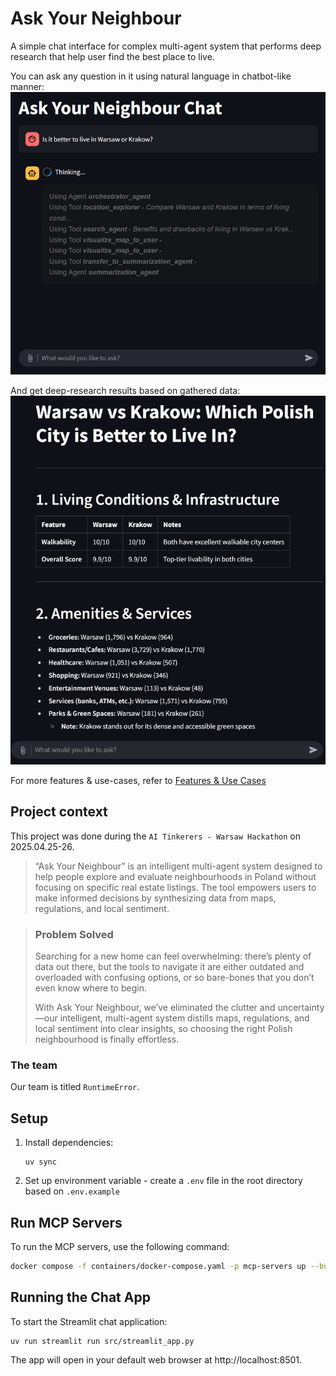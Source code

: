 # Ask Your Neighbour

A simple chat interface for complex multi-agent system that performs deep research that help user find the best place to live.

You can ask any question in it using natural language in chatbot-like manner:
![Ask Your Neighbour Interface](docs/img/sample_question_2.png)

And get deep-research results based on gathered data:
![Ask Your Neighbour Interface](docs/img/sample_result_1.png)

For more features & use-cases, refer to [Features & Use Cases](docs/features.md)

## Project context
This project was done during the `AI Tinkerers - Warsaw Hackathon` on 2025.04.25-26.

> “Ask Your Neighbour” is an intelligent multi-agent system designed to help people explore and evaluate neighbourhoods in Poland without focusing on specific real estate listings. The tool empowers users to make informed decisions by synthesizing data from maps, regulations, and local sentiment.

> ### Problem Solved
> Searching for a new home can feel overwhelming: there’s plenty of data out there, but the tools to navigate it are either outdated and overloaded with confusing options, or so bare-bones that you don’t even know where to begin.
>
> With Ask Your Neighbour, we’ve eliminated the clutter and uncertainty—our intelligent, multi-agent system distills maps, regulations, and local sentiment into clear insights, so choosing the right Polish neighbourhood is finally effortless.

### The team
Our team is titled `RuntimeError`. 

## Setup

1. Install dependencies:
   ```
   uv sync
   ```

2. Set up environment variable - create a `.env` file in the root directory based on `.env.example`

## Run MCP Servers

To run the MCP servers, use the following command:

```bash
docker compose -f containers/docker-compose.yaml -p mcp-servers up --build
```

## Running the Chat App

To start the Streamlit chat application:

```
uv run streamlit run src/streamlit_app.py
```

The app will open in your default web browser at http://localhost:8501.
